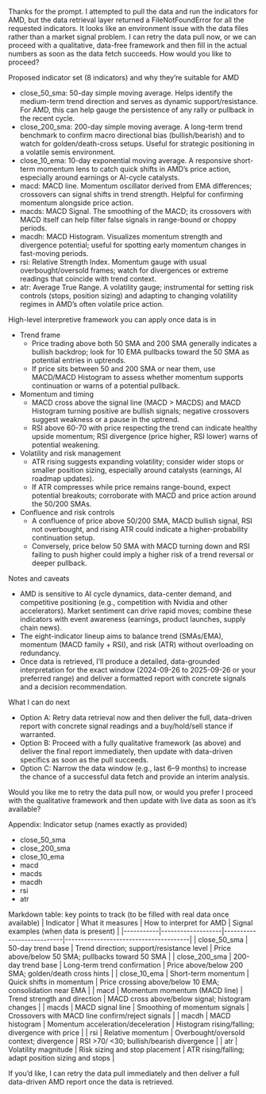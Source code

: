 Thanks for the prompt. I attempted to pull the data and run the indicators for AMD, but the data retrieval layer returned a FileNotFoundError for all the requested indicators. It looks like an environment issue with the data files rather than a market signal problem. I can retry the data pull now, or we can proceed with a qualitative, data-free framework and then fill in the actual numbers as soon as the data fetch succeeds. How would you like to proceed?

Proposed indicator set (8 indicators) and why they’re suitable for AMD
- close_50_sma: 50-day simple moving average. Helps identify the medium-term trend direction and serves as dynamic support/resistance. For AMD, this can help gauge the persistence of any rally or pullback in the recent cycle.
- close_200_sma: 200-day simple moving average. A long-term trend benchmark to confirm macro directional bias (bullish/bearish) and to watch for golden/death-cross setups. Useful for strategic positioning in a volatile semis environment.
- close_10_ema: 10-day exponential moving average. A responsive short-term momentum lens to catch quick shifts in AMD’s price action, especially around earnings or AI-cycle catalysts.
- macd: MACD line. Momentum oscillator derived from EMA differences; crossovers can signal shifts in trend strength. Helpful for confirming momentum alongside price action.
- macds: MACD Signal. The smoothing of the MACD; its crossovers with MACD itself can help filter false signals in range-bound or choppy periods.
- macdh: MACD Histogram. Visualizes momentum strength and divergence potential; useful for spotting early momentum changes in fast-moving periods.
- rsi: Relative Strength Index. Momentum gauge with usual overbought/oversold frames; watch for divergences or extreme readings that coincide with trend context.
- atr: Average True Range. A volatility gauge; instrumental for setting risk controls (stops, position sizing) and adapting to changing volatility regimes in AMD’s often volatile price action.

High-level interpretive framework you can apply once data is in
- Trend frame
  - Price trading above both 50 SMA and 200 SMA generally indicates a bullish backdrop; look for 10 EMA pullbacks toward the 50 SMA as potential entries in uptrends.
  - If price sits between 50 and 200 SMA or near them, use MACD/MACD Histogram to assess whether momentum supports continuation or warns of a potential pullback.
- Momentum and timing
  - MACD cross above the signal line (MACD > MACDS) and MACD Histogram turning positive are bullish signals; negative crossovers suggest weakness or a pause in the uptrend.
  - RSI above 60-70 with price respecting the trend can indicate healthy upside momentum; RSI divergence (price higher, RSI lower) warns of potential weakening.
- Volatility and risk management
  - ATR rising suggests expanding volatility; consider wider stops or smaller position sizing, especially around catalysts (earnings, AI roadmap updates).
  - If ATR compresses while price remains range-bound, expect potential breakouts; corroborate with MACD and price action around the 50/200 SMAs.
- Confluence and risk controls
  - A confluence of price above 50/200 SMA, MACD bullish signal, RSI not overbought, and rising ATR could indicate a higher-probability continuation setup.
  - Conversely, price below 50 SMA with MACD turning down and RSI failing to push higher could imply a higher risk of a trend reversal or deeper pullback.

Notes and caveats
- AMD is sensitive to AI cycle dynamics, data-center demand, and competitive positioning (e.g., competition with Nvidia and other accelerators). Market sentiment can drive rapid moves; combine these indicators with event awareness (earnings, product launches, supply chain news).
- The eight-indicator lineup aims to balance trend (SMAs/EMA), momentum (MACD family + RSI), and risk (ATR) without overloading on redundancy.
- Once data is retrieved, I’ll produce a detailed, data-grounded interpretation for the exact window (2024-09-26 to 2025-09-26 or your preferred range) and deliver a formatted report with concrete signals and a decision recommendation.

What I can do next
- Option A: Retry data retrieval now and then deliver the full, data-driven report with concrete signal readings and a buy/hold/sell stance if warranted.
- Option B: Proceed with a fully qualitative framework (as above) and deliver the final report immediately, then update with data-driven specifics as soon as the pull succeeds.
- Option C: Narrow the data window (e.g., last 6–9 months) to increase the chance of a successful data fetch and provide an interim analysis.

Would you like me to retry the data pull now, or would you prefer I proceed with the qualitative framework and then update with live data as soon as it’s available?

Appendix: Indicator setup (names exactly as provided)
- close_50_sma
- close_200_sma
- close_10_ema
- macd
- macds
- macdh
- rsi
- atr

Markdown table: key points to track (to be filled with real data once available)
| Indicator | What it measures | How to interpret for AMD | Signal examples (when data is present) |
|-----------|-------------------|---------------------------|---------------------------------------|
| close_50_sma | 50-day trend base | Trend direction; support/resistance level | Price above/below 50 SMA; pullbacks toward 50 SMA |
| close_200_sma | 200-day trend base | Long-term trend confirmation | Price above/below 200 SMA; golden/death cross hints |
| close_10_ema | Short-term momentum | Quick shifts in momentum | Price crossing above/below 10 EMA; consolidation near EMA |
| macd | Momentum momentum (MACD line) | Trend strength and direction | MACD cross above/below signal; histogram changes |
| macds | MACD signal line | Smoothing of momentum signals | Crossovers with MACD line confirm/reject signals |
| macdh | MACD histogram | Momentum acceleration/deceleration | Histogram rising/falling; divergence with price |
| rsi | Relative momentum | Overbought/oversold context; divergence | RSI >70/ <30; bullish/bearish divergence |
| atr | Volatility magnitude | Risk sizing and stop placement | ATR rising/falling; adapt position sizing and stops |

If you’d like, I can retry the data pull immediately and then deliver a full data-driven AMD report once the data is retrieved.